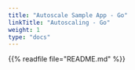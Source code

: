 ```yaml
---
title: "Autoscale Sample App - Go"
linkTitle: "Autoscaling - Go"
weight: 1
type: "docs"
---
```


{{% readfile file="README.md" %}}

